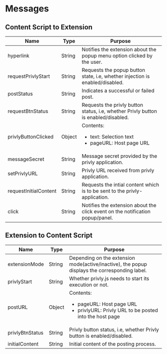 # Messages #

## Content Script to Extension ##

| Name | Type | Purpose |
|------| ------------ | -------- |
| hyperlink | String | Notifies the extension about the popup menu option clicked by the user. |
| requestPrivlyStart | String | Requests the popup button state, i.e, whether injection is enabled/disabled. |
| postStatus | String | Indicates a successful or failed post. |
| requestBtnStatus | String | Requests the privly button status, i.e, whether Privly button is enabled/disabled. |
| privlyButtonClicked | Object | Contents: <ul><li>text: Selection text</li><li>pageURL: Host page URL</li></ul> |
| messageSecret | String | Message secret provided by the privly application. |
| setPrivlyURL | String | Privly URL received from privly application. |
| requestInitialContent | String | Requests the intial content which is to be sent to the privly-application. |
| click | String | Notifies the extension about the click event on the notification popup/panel. |

## Extension to Content Script ##

| Name | Type | Purpose |
|------| ------------ | -------- |
| extensionMode | String | Depending on the extension mode(active/inactive), the popup displays the corresponding label. |
| privlyStart | String | Whether privly.js needs to start its execution or not. |
| postURL | Object | Contents: <ul><li>pageURL: Host page URL</li><li>privlyURL: Privly URL to be posted into the host page</li></ul> |
| privlyBtnStatus | String | Privly button status, i.e, whether Privly button is enabled/disabled. |
| initialContent | String | Initial content of the posting process. |
